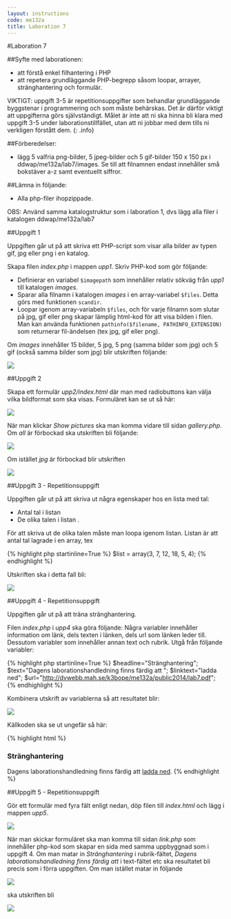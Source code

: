 ```yaml
---
layout: instructions
code: me132a
title: Laboration 7
---
```


#Laboration 7

##Syfte med laborationen:

- att förstå enkel filhantering i PHP
- att repetera grundläggande PHP-begrepp såsom loopar, arrayer, stränghantering och formulär. 

VIKTIGT: uppgift 3-5 är repetitionsuppgifter som behandlar grundläggande byggstenar i programmering och som måste behärskas. Det är därför viktigt att uppgifterna görs självständigt. Målet är inte att ni ska hinna bli klara med uppgift 3-5 under laborationstillfället, utan att ni jobbar med dem tills ni verkligen förstått dem. 
{: .info}

##Förberedelser:

- lägg 5 valfria png-bilder, 5 jpeg-bilder och 5 gif-bilder 150 x 150 px i  ddwap/me132a/lab7/images. Se till att filnamnen endast innehåller små bokstäver a-z samt eventuellt siffror. 

##Lämna in följande:

- Alla php-filer ihopzippade.

OBS: Använd samma katalogstruktur som i laboration 1, dvs lägg alla filer i katalogen ddwap/me132a/lab7

##Uppgift 1

Uppgiften går ut på att skriva ett PHP-script som visar alla bilder av typen gif, jpg eller png i en katalog. 

Skapa filen *index.php* i mappen *upp1*. Skriv PHP-kod som gör följande:

- Definierar en variabel `$imagepath` som innehåller relativ sökväg från *upp1* till katalogen *images*.
- Sparar alla filnamn i katalogen *images* i en array-variabel `$files`.  Detta görs med funktionen `scandir`. 
- Loopar igenom array-variabeln `$files`, och för varje filnamn som slutar på jpg, gif eller png skapar lämplig html-kod för att visa bilden i filen. Man kan använda funktionen `pathinfo($filename, PATHINFO_EXTENSION)` som returnerar fil-ändelsen (tex jpg, gif eller png).

Om *images* innehåller 15 bilder, 5 jpg, 5 png (samma bilder som jpg) och 5 gif (också samma bilder som jpg) blir utskriften följande:

![](im7/bild1.png)

##Uppgift 2

Skapa ett formulär *upp2/index.html* där man med radiobuttons kan välja vilka bildformat som ska visas. Formuläret kan se ut så här:

![](im7/bild2.png)

När man klickar *Show pictures* ska man komma vidare till sidan *gallery.php*. Om *all* är förbockad ska utskriften bli följande:

![](im7/bild3.png)

Om istället *jpg* är förbockad blir utskriften

![](im7/bild4.png)

##Uppgift 3 - Repetitionsuppgift

Uppgiften går ut på att skriva ut några egenskaper hos en lista med tal:

- Antal tal i listan
- De olika talen i listan . 

För att skriva ut de olika talen måste man loopa igenom listan. Listan är att antal tal lagrade i en array, tex

{% highlight php  startinline=True %}
$list = array(3, 7, 12, 18, 5, 4);
{% endhighlight %}

Utskriften ska i detta fall bli:

![](im7/bild5.png)

##Uppgift 4 - Repetitionsuppgift

Uppgiften går ut på att träna stränghantering. 

Filen *index.php* i *upp4* ska göra följande: Några variabler innehåller information om länk, dels texten i länken, dels url som länken leder till. Dessutom variabler som innehåller annan text och rubrik. Utgå från följande variabler:

{% highlight php  startinline=True %}
$headline="Stränghantering";
$text="Dagens laborationshandledning finns färdig att ";
$linktext="ladda ned";
$url="http://dvwebb.mah.se/k3bope/me132a/public2014/lab7.pdf";
{% endhighlight %}

Kombinera utskrift av variablerna så att resultatet blir:

![](im7/bild6.png)

Källkoden ska se ut ungefär så här: 

{% highlight html %}
<!doctype html>
<html>
<head>
<meta charset="UTF-8">
<title>Stränghantering</title>
</head>
<body>
<h3>Stränghantering</h3>
Dagens laborationshandledning finns färdig att 
<a href="http://dvwebb.mah.se/k3bope/me132a/public2014/lab7.pdf">ladda ned</a>.
</body>
</html>
{% endhighlight %}

##Uppgift 5 - Repetitionsuppgift

Gör ett formulär med fyra fält enligt nedan, döp filen till *index.html* och lägg i mappen *upp5*. 

![](im7/bild7.png)

När man skickar formuläret ska man komma till sidan *link.php* som innehåller php-kod som skapar en sida med samma uppbyggnad som i uppgift 4. Om man matar in *Stränghantering* i rubrik-fältet, *Dagens laborationshandledning finns färdig att* i text-fältet etc ska resultatet bli precis som i förra uppgiften. Om man istället matar in följande

![](im7/bild8.png)

ska utskriften bli

![](im7/bild9.png)

